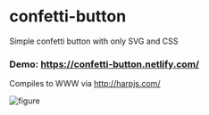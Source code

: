 # confetti-button
Simple confetti button with only SVG and CSS

### Demo: https://confetti-button.netlify.com/

Compiles to WWW via http://harpjs.com/


![figure](https://cdn.dribbble.com/users/33136/screenshots/4248900/confetti-button.001.gif "Demo")


